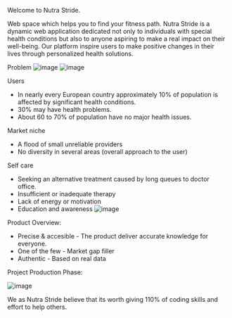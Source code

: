 Welcome to Nutra Stride.

Web space which helps you to find your fitness path.  Nutra Stride is a dynamic web application dedicated not only to individuals with special health conditions but also to anyone aspiring to make a real impact on their well-being.
Our platform inspire users to make positive changes in their lives through personalized health solutions.

Problem
![image](https://github.com/michalkaszkiel11/nutra-stride-2k/assets/149673103/d4b603e0-9556-4d51-b660-aabe33eb595c)
![image](https://github.com/michalkaszkiel11/nutra-stride-2k/assets/149673103/c55573eb-3f8b-4490-991e-0a7945a338cc)

Users
- In nearly every European country approximately  10% of population  is affected by significant health conditions.
- 30% may have health problems.
- About 60 to 70% of population have no major health issues.

Market niche
- A flood of small unreliable providers
- No diversity in several areas (overall approach to the user)

Self care
- Seeking an alternative treatment caused by long queues to doctor office.
- Insufficient or inadequate therapy
- Lack of energy or motivation 
- Education and awareness 
![image](https://github.com/michalkaszkiel11/nutra-stride-2k/assets/149673103/be857152-5e88-4943-8123-bd29214f9199)

Product Overview:
- Precise & accesible - The product deliver accurate knowledge for everyone.
- One of the few - Market gap filler 
- Authentic - Based on real data 

Project Production Phase:

![image](https://github.com/michalkaszkiel11/nutra-stride-2k/assets/149673103/3ed82591-8a0d-4ac3-b9e0-278b2976b31e)




We as Nutra Stride believe that its worth giving 110% of coding skills and effort to help others.

